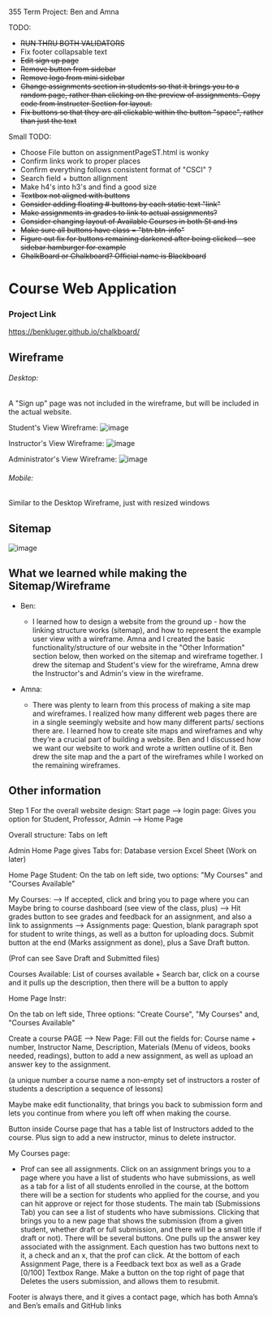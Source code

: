355 Term Project: Ben and Amna

TODO:

- ~~RUN THRU BOTH VALIDATORS~~
- Fix footer collapsable text
- ~~Edit sign up page~~
- ~~Remove button from sidebar~~
- ~~Remove logo from mini sidebar~~
- ~~Change assignments section in students so that it brings you to a random page, rather than clicking on the preview of assignments. Copy code from Instructer Section for layout.~~
- ~~Fix buttons so that they are all clickable within the button "space", rather than just the text~~

Small TODO:

- Choose File button on assignmentPageST.html is wonky
- Confirm links work to proper places
- Confirm everything follows consistent format of "CSCI" ?
- Search field + button allignment
- Make h4's into h3's and find a good size
- ~~Textbox not aligned with buttons~~
- ~~Consider adding floating # buttons by each static text "link"~~
- ~~Make assignments in grades to link to actual assignments?~~
- ~~Consider changing layout of Available Courses in both St and Ins~~
- ~~Make sure all buttons have class = "btn btn-info"~~
- ~~Figure out fix for buttons remaining darkened after being clicked - see sidebar hamburger for example~~
- ~~ChalkBoard or Chalkboard? Official name is Blackboard~~

# Course Web Application

### Project Link

https://benkluger.github.io/chalkboard/

## Wireframe

###### Desktop:

A "Sign up" page was not included in the wireframe, but will be included in the actual website.

Student's View Wireframe: ![image](https://user-images.githubusercontent.com/69221395/136123911-8f98deee-92cc-4fdb-907d-9c39a003b07d.png)

Instructor's View Wireframe: ![image](https://user-images.githubusercontent.com/69221395/136847799-ae5ff18a-c17f-4b45-ae96-dd5b75e46383.png)

Administrator's View Wireframe: ![image](https://user-images.githubusercontent.com/69221395/136679780-b61783c6-9f8d-48e7-a119-d9a6da3ff7c0.png)

###### Mobile:

Similar to the Desktop Wireframe, just with resized windows

## Sitemap

![image](https://user-images.githubusercontent.com/69221395/135781005-1d463fcc-f880-4ede-b46f-e6e83acbd8c7.png)

## What we learned while making the Sitemap/Wireframe

- Ben:

  - I learned how to design a website from the ground up - how the linking structure works (sitemap), and how to represent the example user view with a wireframe. Amna and I created the basic functionality/structure of our website in the "Other Information" section below, then worked on the sitemap and wireframe together. I drew the sitemap and Student's view for the wireframe, Amna drew the Instructor's and Admin's view in the wireframe.

- Amna:
  - There was plenty to learn from this process of making a site map and wireframes. I realized how many different web pages there are in a single seemingly website and how many different parts/ sections there are. I learned how to create site maps and wireframes and why they’re a crucial part of building a website. Ben and I discussed how we want our website to work and wrote a written outline of it. Ben drew the site map and the a part of the wireframes while I worked on the remaining wireframes.

## Other information

Step 1 For the overall website design:
Start page --> login page: Gives you option for Student, Professor, Admin --> Home Page

Overall structure:
Tabs on left

Admin Home Page gives Tabs for: Database version Excel Sheet (Work on later)

Home Page Student:
On the tab on left side, two options: "My Courses" and "Courses Available"

My Courses: --> If accepted, click and bring you to page where you can Maybe bring to course dashboard (see view of the class, plus) --> Hit grades button to see grades and feedback for an assignment, and also a link to assignments --> Assignments page:
Question, blank paragraph spot for student to write things, as well as a button for uploading docs. Submit button at the end (Marks assignment as done), plus a Save Draft button.

(Prof can see Save Draft and Submitted files)

Courses Available: List of courses available + Search bar, click on a course and it pulls up the description, then there will be a button to apply

Home Page Instr:

On the tab on left side, Three options: "Create Course", "My Courses" and, "Courses Available"

Create a course PAGE --> New Page: Fill out the fields for: Course name + number, Instructor Name, Description, Materials (Menu of videos, books needed, readings), button to add a new assignment, as well as upload an answer key to the assignment.

(a unique number
a course name
a non-empty set of instructors
a roster of students
a description
a sequence of lessons)

Maybe make edit functionality, that brings you back to submission form and lets you continue from where you left off when making the course.

Button inside Course page that has a table list of Instructors added to the course. Plus sign to add a new instructor, minus to delete instructor.

My Courses page:

- Prof can see all assignments. Click on an assignment brings you to a page where you have a list of students who have submissions, as well as a tab for a list of all students enrolled in the course, at the bottom there will be a section for students who applied for the course, and you can hit approve or reject for those students. The main tab (Submissions Tab) you can see a list of students who have submissions. Clicking that brings you to a new page that shows the submission (from a given student, whether draft or full submission, and there will be a small title if draft or not). There will be several buttons. One pulls up the answer key associated with the assignment. Each question has two buttons next to it, a check and an x, that the prof can click. At the bottom of each Assignment Page, there is a Feedback text box as well as a Grade [0/100] Textbox Range. Make a button on the top right of page that Deletes the users submission, and allows them to resubmit.

Footer is always there, and it gives a contact page, which has both Amna’s and Ben’s emails and GitHub links
